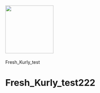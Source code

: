 # <img width="150" src="[https://i.esdrop.com/d/f/XcGaoptYok/wKga5fV18f.jpg](https://user-images.githubusercontent.com/104151569/193602113-4845eb13-c814-4b9b-a037-bc775afc8633.png)">
Fresh_Kurly_test



# Fresh_Kurly_test222
